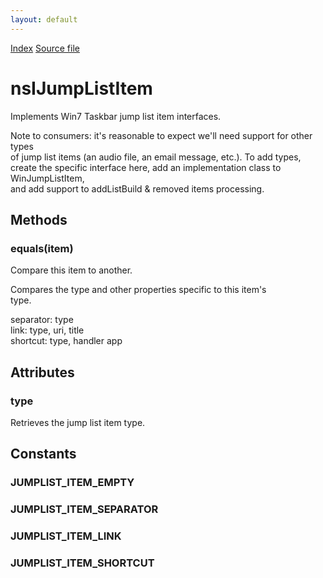 ```yaml
---
layout: default
---
```

<div id='links'><a href="../index.html">Index</a>
<a href="http://dxr.mozilla.org/mozilla-central/source/widget/nsIJumpListItem.idl">Source file</a>
</div>

# nsIJumpListItem #
  
Implements Win7 Taskbar jump list item interfaces.  
  
Note to consumers: it's reasonable to expect we'll need support for other types  
of jump list items (an audio file, an email message, etc.). To add types,  
create the specific interface here, add an implementation class to WinJumpListItem,  
and add support to addListBuild & removed items processing.  
  
  

## Methods ##

### equals(item) ###
  
Compare this item to another.  
  
Compares the type and other properties specific to this item's  
type.  
  
separator: type  
link: type, uri, title  
shortcut: type, handler app  
  

## Attributes ##

### type ###
  
Retrieves the jump list item type.  
  

## Constants ##

### JUMPLIST_ITEM_EMPTY ###

### JUMPLIST_ITEM_SEPARATOR ###

### JUMPLIST_ITEM_LINK ###

### JUMPLIST_ITEM_SHORTCUT ###

